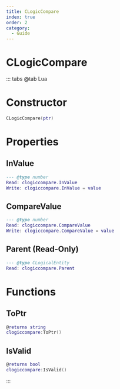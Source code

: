 ```yaml
---
title: CLogicCompare
index: true
order: 2
category:
  - Guide
---
```


# CLogicCompare

::: tabs
@tab Lua
# Constructor
```lua
CLogicCompare(ptr)
```
# Properties
## InValue 
```lua
--- @type number
Read: clogiccompare.InValue
Write: clogiccompare.InValue = value
```
## CompareValue 
```lua
--- @type number
Read: clogiccompare.CompareValue
Write: clogiccompare.CompareValue = value
```
## Parent (Read-Only)
```lua
--- @type CLogicalEntity
Read: clogiccompare.Parent
```
# Functions
## ToPtr
```lua
@returns string
clogiccompare:ToPtr()
```
## IsValid
```lua
@returns bool
clogiccompare:IsValid()
```

:::